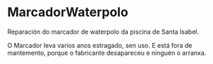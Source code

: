 ﻿# MarcadorWaterpolo

Reparación do marcador de waterpolo da piscina de Santa Isabel.

O Marcador leva varios anos estragado, sen uso. E está fora de mantemento, porque o fabricante desapareceu e ninguén o arranxa.


